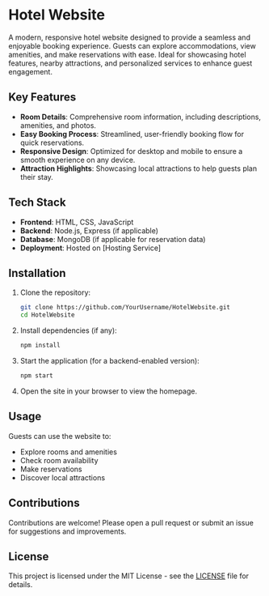 # Hotel Website

A modern, responsive hotel website designed to provide a seamless and enjoyable booking experience. Guests can explore accommodations, view amenities, and make reservations with ease. Ideal for showcasing hotel features, nearby attractions, and personalized services to enhance guest engagement.

## Key Features

- **Room Details**: Comprehensive room information, including descriptions, amenities, and photos.
- **Easy Booking Process**: Streamlined, user-friendly booking flow for quick reservations.
- **Responsive Design**: Optimized for desktop and mobile to ensure a smooth experience on any device.
- **Attraction Highlights**: Showcasing local attractions to help guests plan their stay.

## Tech Stack

- **Frontend**: HTML, CSS, JavaScript
- **Backend**: Node.js, Express (if applicable)
- **Database**: MongoDB (if applicable for reservation data)
- **Deployment**: Hosted on [Hosting Service]

## Installation

1. Clone the repository:

   ```bash
   git clone https://github.com/YourUsername/HotelWebsite.git
   cd HotelWebsite
   ```

2. Install dependencies (if any):

   ```bash
   npm install
   ```

3. Start the application (for a backend-enabled version):

   ```bash
   npm start
   ```

4. Open the site in your browser to view the homepage.

## Usage

Guests can use the website to:

- Explore rooms and amenities
- Check room availability
- Make reservations
- Discover local attractions

## Contributions

Contributions are welcome! Please open a pull request or submit an issue for suggestions and improvements.

## License

This project is licensed under the MIT License - see the [LICENSE](LICENSE) file for details.
